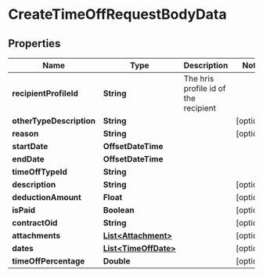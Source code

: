 

# CreateTimeOffRequestBodyData


## Properties

| Name | Type | Description | Notes |
|------------ | ------------- | ------------- | -------------|
|**recipientProfileId** | **String** | The hris profile id of the recipient |  |
|**otherTypeDescription** | **String** |  |  [optional] |
|**reason** | **String** |  |  [optional] |
|**startDate** | **OffsetDateTime** |  |  |
|**endDate** | **OffsetDateTime** |  |  |
|**timeOffTypeId** | **String** |  |  |
|**description** | **String** |  |  [optional] |
|**deductionAmount** | **Float** |  |  [optional] |
|**isPaid** | **Boolean** |  |  [optional] |
|**contractOid** | **String** |  |  [optional] |
|**attachments** | [**List&lt;Attachment&gt;**](Attachment.md) |  |  [optional] |
|**dates** | [**List&lt;TimeOffDate&gt;**](TimeOffDate.md) |  |  [optional] |
|**timeOffPercentage** | **Double** |  |  [optional] |




